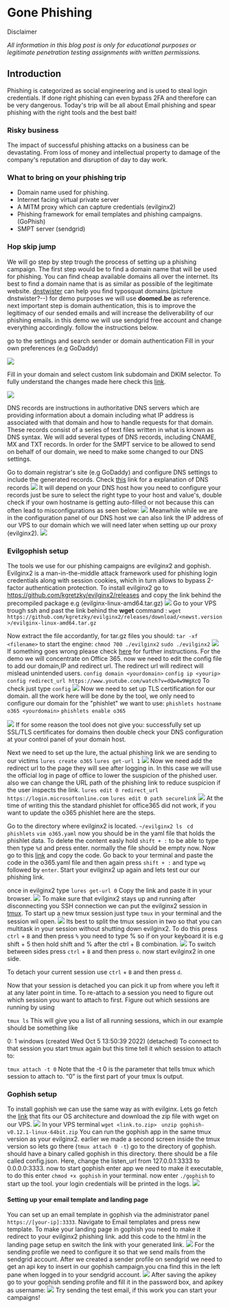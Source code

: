 
# Gone Phishing

Disclaimer

*All information in this blog post is only for educational purposes or legitimate penetration testing assignments with written permissions.*

## Introduction

Phishing is categorized as social engineering and is used to steal login credentials. If done right phishing can even bypass 2FA and therefore can be very dangerous. Today's trip will be all about Email phishing and spear phishing with the right tools and the best bait!

### Risky business

The impact of successful phishing attacks on a business can be devastating. From loss of money and intellectual property to damage of the company's reputation and disruption of day to day work.

### What to bring on your phishing trip

* Domain name used for phishing.
* Internet facing virtual private server
* A MITM proxy which can capture credentials (evilginx2)
* Phishing framework for email templates and phishing campaigns.(GoPhish)
* SMPT server (sendgrid)  

### Hop skip jump

We will go step by step trough the process of setting up a phishing campaign. The first step would be to find a domain name that will be used for phishing. You can find  cheap available domains all over the internet. Its best to find a domain name that is as similar as possible of the legitimate website. [dnstwister](https://dnstwister.report) can help you find typosquat domains.(picture dnstwister?--)
for demo purposes we will use **doomed.be** as reference.
next important step is domain authentication, this is to improve the legitimacy of our sended emails and will increase the deliverability of our phishing emails. in this demo we will use sendgrid free account and change everything accordingly. follow the instructions below.

go to the settings and search sender or domain authentication
Fill in your own preferences (e.g GoDaddy)

![ ](DNShost%20.png)

Fill in your  domain and select custom link subdomain and DKIM selector. To fully understand the changes made here check this [link](https://docs.sendgrid.com/ui/account-and-settings/how-to-set-up-domain-authentication#-Using-a-custom-DKIM).

![ ](Screenshot%202022-10-04%20at%2012.43.48.png)

DNS records are instructions in authoritative DNS servers which are providing information about a domain including what IP address is associated with that domain and how to handle requests for that domain. These records consist of a series of text files written in what is known as DNS syntax. We will add several types of DNS records, including CNAME, MX and TXT records. In order for the SMPT service to be allowed to send on behalf of our domain, we need to make some changed to our DNS settings.

Go to domain registrar's site (e.g GoDaddy) and configure DNS settings to include the generated records.
Check [this](https://www.cloudflare.com/en-gb/learning/dns/dns-records/) link for a explanation of DNS records
![ ](Screenshot%202022-10-04%20at%2012.44.09.png)
It will depend on your DNS host how you need to configure your records just be sure to select the right type to your host and value's, double check if your own hostname is getting auto-filled or not because this can often lead to misconfigurations as seen below:
![ ](sendgrid%20wrong%20.png)
Meanwhile while we are in the configuration panel of our DNS host we can also link the IP address of our VPS to our domain which we will need later when setting up our proxy (evilginx2).
![ ](Arecords.png)

### Evilgophish setup

The tools we use for our phishing campaigns are evilginx2 and gophish.
Evilginx2 is a man-in-the-middle attack framework used for phishing login credentials along with session cookies, which in turn allows to bypass 2-factor authentication protection.
To install evilginx2 go to https://github.com/kgretzky/evilginx2/releases and copy the link behind the precompiled package e.g (evilginx-linux-amd64.tar.gz)
![ ](copylinkevilginx2.png)
Go to your VPS trough ssh and past the link behind the **wget** command : 
```wget https://github.com/kgretzky/evilginx2/releases/download/<newst.version>/evilginx-linux-amd64.tar.gz```

Now extract the file accordantly, for tar.gz files you should:
```tar -xf <filename>```
to start the engine:
```chmod 700 ./evilginx2```
```sudo ./evilginx2```
![ ](evilginx%20start.png)
If something goes wrong please check [here](https://github.com/kgretzky/evilginx2) for further instructions.
For the demo we will concentrate on Office 365.
now we need to edit the config file to add our domain,IP and redirect url.
The redirect url will redirect will mislead unintended users.
```config domain <yourdomain>```
```config ip <yourip>```
```config redirect_url https://www.youtube.com/watch?v=dQw4w9WgXcQ```
To check just type ```config```
![ ](configcheck.png)
Now we need to set up TLS certification for our domain. all the work here will be done by the tool, we only need to configure our domain for the "phishlet" we want to use:
```phishlets hostname o365 <yourdomain>```
```phishlets enable o365```

![ ](phisletsenable.png)
If for some reason the tool does not give you: successfully set up SSL/TLS certificates for domains then double check your DNS configuration at your control panel of your domain host.

Next we need to set up the lure, the actual phishing link we are sending to our victims
```lures create o365```
```lures get-url 1```
![ ](lurescreate.png)
Now we need add the redirect url to the page they will see after logging in. In this case we will use the official log in page of office to lower the suspicion of the phished user. also we can change the URL path of the phishing link to reduce suspicion if the user inspects the link.
```lures edit 0 redirect_url https://login.microsoftonline.com```
```lures edit 0 path securelink```
![ ](redirectlures.png)
At the time of writing this the standard phishlet for office365 did not work, if you want to update the o365 phishlet here are the steps.

Go to the directory where evilginx2 is located.
```~/evilginx2 ls```
``` cd phishlets```
``` vim o365.yaml ```
now you should be in the yaml file that holds the phishlet data.
To delete the content easly hold ```shift + :``` to be able to type then type ```%d``` and press enter. normally the file should be empty now.
Now go to this [link](https://gist.github.com/hazcod/887dc2bbc3eb90ac9fd7788867b23416) and copy the code.
 Go back to your terminal and paste the code in the o365.yaml file and then again press ```shift + :``` and type ```wq``` followed by ```enter```.
Start your evilginx2 up again and lets test our our phishing link.

once in evilginx2 type
```lures get-url 0```
Copy the link and paste it in your browser.
![ ](linktophish.png)
To make sure that evilginx2 stays up and running after disconnecting you SSH connection we can put the evilginx2 session in [tmux](https://www.hamvocke.com/blog/a-quick-and-easy-guide-to-tmux/).
To start up a new tmux session just type
```tmux``` in your terminal and the session wil open.
![ ](tmux1.png)
Its best to split the tmux session in two so that you can multitask in your session without shutting down evilginx2.
To do this press ```ctrl``` + ```B``` and then press ```%```
you need to type % so if on your keyboard it is e.g shift + 5 then hold shift and % after the ctrl + B combination.
![ ](tmux2.png)
To switch between sides press ```ctrl``` + ```B``` and then press ```o```.
now start evilginx2 in one side.

To detach your current session use ```ctrl``` + ```B``` and then press ```d```.

Now that your session is detached you can pick it up from where you left it at any later point in time. To re-attach to a session you need to figure out which session you want to attach to first. Figure out which sessions are running by using

```tmux ls```
This will give you a list of all running sessions, which in our example should be something like

0: 1 windows (created Wed Oct  5 13:50:39 2022) (detached)
To connect to that session you start tmux again but this time tell it which session to attach to:

```tmux attach -t 0```
Note that the -t 0 is the parameter that tells tmux which session to attach to. “0” is the first part of your tmux ls output.

### Gophish setup
To install gophish we can use the same way as with evilginx.
Lets go fetch the [link](https://github.com/gophish/gophish/releases) that fits our OS architecture and download the zip file with wget on our VPS.
![ ](copylink.png)
In your VPS terminal
```wget <link.to.zip>```
``` unzip gophish-v0.12.1-linux-64bit.zip```
You can run the gophish app in the same tmux version as your evilginx2. earlier we made a second screen inside the tmux version so lets go there (```tmux attach 0 -t```) go to the directory of gophish.
should have a binary called gophish in this directory. there should be a file called config.json. Here, change the listen_url from 127.0.0.1:3333 to 0.0.0.0:3333.
now to start gophish enter app we need to make it executable, to do this enter ```chmod +x gophish``` in your terminal.
now enter ```./gophish``` to start up the tool. your login credentials will be printed in the logs.
![ ](gophishcreds.png)
#### Setting up your email template and landing page

You can set up an email template in gophish via the administrator panel ```https://[your-ip]:3333```. Navigate to Email templates and press new template.
To make your landing page in gophish you need to make it redirect to your evilginx2 phishing link. add this code to the html in the landing page setup en switch the link with your generated link.
![ ](landingpagegoph.png)
For the sending profile we need to configure it so that we send mails from the sendgrid account. After we created a sender profile on sendgrid we need to get an api key to insert in our gophish campaign.you cna find this in the left pane when logged in to your sendgrid account.
![ ](APIkey.png)
After saving the apikey go to your gophish sending profile and fill it in the password box, and apikey as username:
![ ](sendingacc.png)
Try sending the test email, if this work you can start your campaigns!
